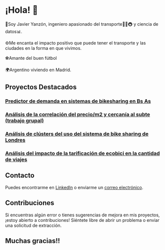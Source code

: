 # ¡Hola! 👋

🚀Soy Javier Yanzón, ingeniero apasionado del transporte🚌🚛🚇 y ciencia de datos📊. 

⚙️Me encanta el impacto positivo que puede tener el transporte y las ciudades en la forma en que vivimos.

⚽Amante del buen fútbol

🌍Argentino viviendo en Madrid.

## Proyectos Destacados

### [Predictor de demanda en sistemas de bikesharing en Bs As](https://github.com/javieryanzon/bike_sharing_demand_predictor)

### [Análisis de la correlación del precio/m2 y cercanía al subte (trabajo grupal)](https://github.com/javieryanzon/correlacion_precio_m2_y_cercania_subte)

### [Análisis de clústers del uso del sistema de bike sharing de Londres](https://github.com/javieryanzon/London_bike_sharing)

### [Análisis del impacto de la tarificación de ecobici en la cantidad de viajes](https://github.com/javieryanzon/impacto_de_la_tarificacion_de_ecobici_en_la_cantidad_de_viajes)

## Contacto

Puedes encontrarme en [LinkedIn](www.linkedin.com/in/javieryanzon) o enviarme un [correo electrónico](yanzonjavier@gmail.com).

## Contribuciones

Si encuentras algún error o tienes sugerencias de mejora en mis proyectos, ¡estoy abierto a contribuciones! Siéntete libre de abrir un problema o enviar una solicitud de extracción.

## Muchas gracias!!


<!--
**javieryanzon/javieryanzon** is a ✨ _special_ ✨ repository because its `README.md` (this file) appears on your GitHub profile.

Here are some ideas to get you started:

- 🔭 I’m currently working on ...
- 🌱 I’m currently learning ...
- 👯 I’m looking to collaborate on ...
- 🤔 I’m looking for help with ...
- 💬 Ask me about ...
- 📫 How to reach me: ...
- 😄 Pronouns: ...
- ⚡ Fun fact: ...
-->
